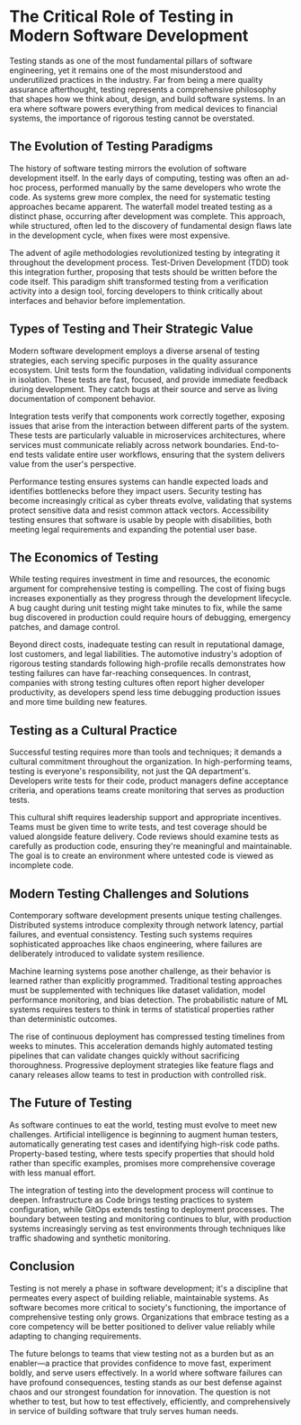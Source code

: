 # The Critical Role of Testing in Modern Software Development

Testing stands as one of the most fundamental pillars of software engineering, yet it remains one of the most misunderstood and underutilized practices in the industry. Far from being a mere quality assurance afterthought, testing represents a comprehensive philosophy that shapes how we think about, design, and build software systems. In an era where software powers everything from medical devices to financial systems, the importance of rigorous testing cannot be overstated.

## The Evolution of Testing Paradigms

The history of software testing mirrors the evolution of software development itself. In the early days of computing, testing was often an ad-hoc process, performed manually by the same developers who wrote the code. As systems grew more complex, the need for systematic testing approaches became apparent. The waterfall model treated testing as a distinct phase, occurring after development was complete. This approach, while structured, often led to the discovery of fundamental design flaws late in the development cycle, when fixes were most expensive.

The advent of agile methodologies revolutionized testing by integrating it throughout the development process. Test-Driven Development (TDD) took this integration further, proposing that tests should be written before the code itself. This paradigm shift transformed testing from a verification activity into a design tool, forcing developers to think critically about interfaces and behavior before implementation.

## Types of Testing and Their Strategic Value

Modern software development employs a diverse arsenal of testing strategies, each serving specific purposes in the quality assurance ecosystem. Unit tests form the foundation, validating individual components in isolation. These tests are fast, focused, and provide immediate feedback during development. They catch bugs at their source and serve as living documentation of component behavior.

Integration tests verify that components work correctly together, exposing issues that arise from the interaction between different parts of the system. These tests are particularly valuable in microservices architectures, where services must communicate reliably across network boundaries. End-to-end tests validate entire user workflows, ensuring that the system delivers value from the user's perspective.

Performance testing ensures systems can handle expected loads and identifies bottlenecks before they impact users. Security testing has become increasingly critical as cyber threats evolve, validating that systems protect sensitive data and resist common attack vectors. Accessibility testing ensures that software is usable by people with disabilities, both meeting legal requirements and expanding the potential user base.

## The Economics of Testing

While testing requires investment in time and resources, the economic argument for comprehensive testing is compelling. The cost of fixing bugs increases exponentially as they progress through the development lifecycle. A bug caught during unit testing might take minutes to fix, while the same bug discovered in production could require hours of debugging, emergency patches, and damage control.

Beyond direct costs, inadequate testing can result in reputational damage, lost customers, and legal liabilities. The automotive industry's adoption of rigorous testing standards following high-profile recalls demonstrates how testing failures can have far-reaching consequences. In contrast, companies with strong testing cultures often report higher developer productivity, as developers spend less time debugging production issues and more time building new features.

## Testing as a Cultural Practice

Successful testing requires more than tools and techniques; it demands a cultural commitment throughout the organization. In high-performing teams, testing is everyone's responsibility, not just the QA department's. Developers write tests for their code, product managers define acceptance criteria, and operations teams create monitoring that serves as production tests.

This cultural shift requires leadership support and appropriate incentives. Teams must be given time to write tests, and test coverage should be valued alongside feature delivery. Code reviews should examine tests as carefully as production code, ensuring they're meaningful and maintainable. The goal is to create an environment where untested code is viewed as incomplete code.

## Modern Testing Challenges and Solutions

Contemporary software development presents unique testing challenges. Distributed systems introduce complexity through network latency, partial failures, and eventual consistency. Testing such systems requires sophisticated approaches like chaos engineering, where failures are deliberately introduced to validate system resilience.

Machine learning systems pose another challenge, as their behavior is learned rather than explicitly programmed. Traditional testing approaches must be supplemented with techniques like dataset validation, model performance monitoring, and bias detection. The probabilistic nature of ML systems requires testers to think in terms of statistical properties rather than deterministic outcomes.

The rise of continuous deployment has compressed testing timelines from weeks to minutes. This acceleration demands highly automated testing pipelines that can validate changes quickly without sacrificing thoroughness. Progressive deployment strategies like feature flags and canary releases allow teams to test in production with controlled risk.

## The Future of Testing

As software continues to eat the world, testing must evolve to meet new challenges. Artificial intelligence is beginning to augment human testers, automatically generating test cases and identifying high-risk code paths. Property-based testing, where tests specify properties that should hold rather than specific examples, promises more comprehensive coverage with less manual effort.

The integration of testing into the development process will continue to deepen. Infrastructure as Code brings testing practices to system configuration, while GitOps extends testing to deployment processes. The boundary between testing and monitoring continues to blur, with production systems increasingly serving as test environments through techniques like traffic shadowing and synthetic monitoring.

## Conclusion

Testing is not merely a phase in software development; it's a discipline that permeates every aspect of building reliable, maintainable systems. As software becomes more critical to society's functioning, the importance of comprehensive testing only grows. Organizations that embrace testing as a core competency will be better positioned to deliver value reliably while adapting to changing requirements.

The future belongs to teams that view testing not as a burden but as an enabler—a practice that provides confidence to move fast, experiment boldly, and serve users effectively. In a world where software failures can have profound consequences, testing stands as our best defense against chaos and our strongest foundation for innovation. The question is not whether to test, but how to test effectively, efficiently, and comprehensively in service of building software that truly serves human needs.